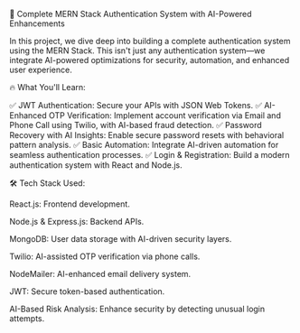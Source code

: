 🚀 Complete MERN Stack Authentication System with AI-Powered Enhancements

In this project, we dive deep into building a complete authentication system using the MERN Stack. This isn't just any authentication system—we integrate AI-powered optimizations for security, automation, and enhanced user experience.

🔥 What You'll Learn:

✅ JWT Authentication: Secure your APIs with JSON Web Tokens.
✅ AI-Enhanced OTP Verification: Implement account verification via Email and Phone Call using Twilio, with AI-based fraud detection.
✅ Password Recovery with AI Insights: Enable secure password resets with behavioral pattern analysis.
✅ Basic Automation: Integrate AI-driven automation for seamless authentication processes.
✅ Login & Registration: Build a modern authentication system with React and Node.js.

🛠️ Tech Stack Used:

React.js: Frontend development.

Node.js & Express.js: Backend APIs.

MongoDB: User data storage with AI-driven security layers.

Twilio: AI-assisted OTP verification via phone calls.

NodeMailer: AI-enhanced email delivery system.

JWT: Secure token-based authentication.

AI-Based Risk Analysis: Enhance security by detecting unusual login attempts.
